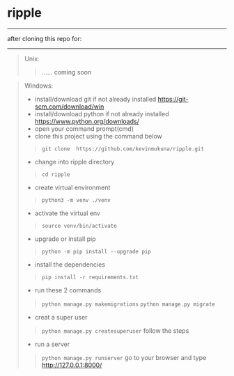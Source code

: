 # ripple

---

after cloning this repo for:

----
> Unix:
>> ...... coming soon 

> Windows:
> - install/download git if not already installed  https://git-scm.com/download/win
> - install/download python if not already installed https://www.python.org/downloads/
> - open your command prompt(cmd) 
> - clone this project using the command below
>> `git clone  https://github.com/kevinmukuna/ripple.git`
> - change into ripple directory
>> `cd ripple`
> - create virtual environment 
>> `python3 -m venv ./venv`
> - activate the virtual env
>> `source venv/bin/activate`
> - upgrade or install pip 
>> `python -m pip install --upgrade pip`
> - install the dependencies
>> `pip install -r requirements.txt`  
> - run these 2 commands
>> `python manage.py makemigrations`
>> `python manage.py migrate`
> - creat a super user 
>> `python manage.py createsuperuser` follow the steps 
> - run a server
>>  `python manage.py runserver`
> go to your browser and type http://127.0.0.1:8000/